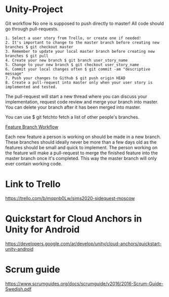 # Unity-Project


Git workflow
No one is supposed to push directly to master! All code should go through pull-requests.

    1. Select a user story from Trello, or create one if needed! 
    2. It's important to change to the master branch before creating new branches $ git checkout master 
    3. Remember to update your local master branch before creating new branches $ git pull 
    4. Create your new branch $ git branch user_story_name 
    5. Change to your new branch $ git checkout user_story_name 
    6. Commit your local changes often $ git commit -am "descriptive message" 
    7. Push your changes to Github $ git push origin HEAD 
    8. Create a pull-request into master only when your user story is implemented and tested. 
    
The pull-request will start a new thread where you can discuss your implementation, request code review and merge your branch into master. You can delete your branch after it has been merged into master.

You can use $ git fetchto fetch a list of other people's branches.

[Feature Branch Workflow](https://www.atlassian.com/git/tutorials/comparing-workflows/feature-branch-workflow) 

Each new feature a person is working on should be made in a new branch. These branches should ideally never be more than a few days old as the features should be small and quick to implement. The person working on the feature will make a pull-request to merge the finished feature into the master branch once it's completed. This way the master branch will only ever contain working code.

# Link to Trello

https://trello.com/b/mqpnb0Lw/sims2020-sidequest-moscow


# Quickstart for Cloud Anchors in Unity for Android

https://developers.google.com/ar/develop/unity/cloud-anchors/quickstart-unity-android


# Scrum guide 

https://www.scrumguides.org/docs/scrumguide/v2016/2016-Scrum-Guide-Swedish.pdf





